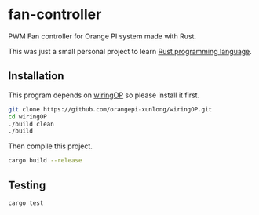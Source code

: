 # fan-controller
PWM Fan controller for Orange PI system made with Rust.

This was just a small personal project to learn [Rust programming language](https://www.rust-lang.org/).

## Installation

This program depends on [wiringOP](https://github.com/orangepi-xunlong/wiringOP) so please install it first.

```sh
git clone https://github.com/orangepi-xunlong/wiringOP.git
cd wiringOP
./build clean
./build
```

Then compile this project.

```sh
cargo build --release
```

## Testing

```sh
cargo test
```
